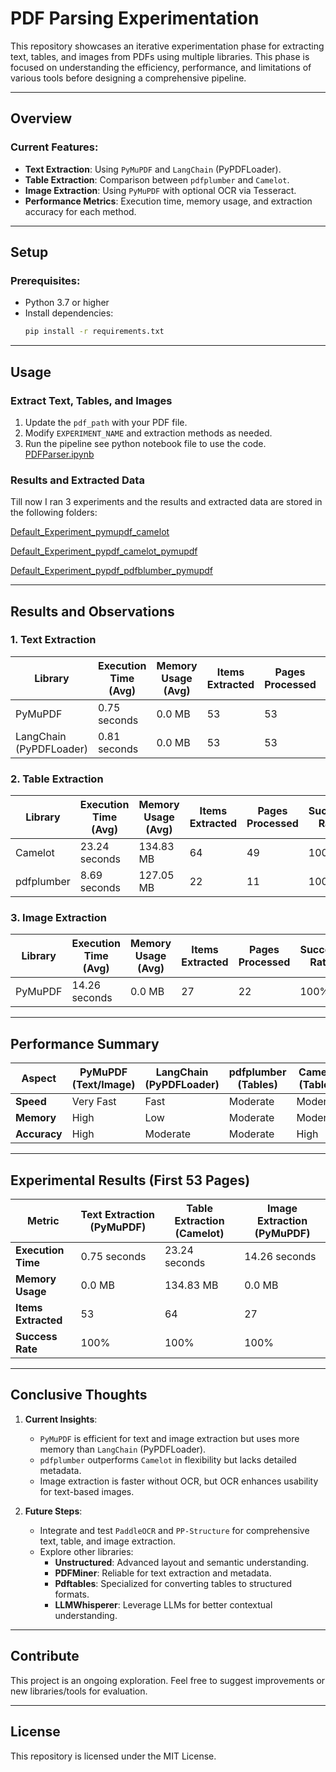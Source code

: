 # PDF Parsing Experimentation

This repository showcases an iterative experimentation phase for extracting text, tables, and images from PDFs using multiple libraries. This phase is focused on understanding the efficiency, performance, and limitations of various tools before designing a comprehensive pipeline.

---

## Overview

### Current Features:
- **Text Extraction**: Using `PyMuPDF` and `LangChain` (PyPDFLoader).
- **Table Extraction**: Comparison between `pdfplumber` and `Camelot`.
- **Image Extraction**: Using `PyMuPDF` with optional OCR via Tesseract.
- **Performance Metrics**: Execution time, memory usage, and extraction accuracy for each method.

---

## Setup

### Prerequisites:
- Python 3.7 or higher
- Install dependencies:
  ```bash
  pip install -r requirements.txt
  ```

---

## Usage

### Extract Text, Tables, and Images

1. Update the `pdf_path` with your PDF file.
2. Modify `EXPERIMENT_NAME` and extraction methods as needed.
3. Run the pipeline see python notebook file to use the code.
   [PDFParser.ipynb](PDFParser.ipynb)

### Results and Extracted Data
Till now I ran 3 experiments and the results and extracted data are stored in the following folders:

[Default_Experiment_pymupdf_camelot](Default_Experiment_pymupdf_camelot)

[Default_Experiment_pypdf_camelot_pymupdf](Default_Experiment_pypdf_camelot_pymupdf)

[Default_Experiment_pypdf_pdfblumber_pymupdf](Default_Experiment_pypdf_pdfblumber_pymupdf)

---

## Results and Observations

### **1. Text Extraction**
| Library                 | Execution Time (Avg) | Memory Usage (Avg) | Items Extracted | Pages Processed | Success Rate |
| ----------------------- | -------------------- | ------------------ | --------------- | --------------- | ------------ |
| PyMuPDF                 | 0.75 seconds         | 0.0 MB             | 53              | 53              | 100%         |
| LangChain (PyPDFLoader) | 0.81 seconds         | 0.0 MB             | 53              | 53              | 100%         |

### **2. Table Extraction**
| Library    | Execution Time (Avg) | Memory Usage (Avg) | Items Extracted | Pages Processed | Success Rate |
| ---------- | -------------------- | ------------------ | --------------- | --------------- | ------------ |
| Camelot    | 23.24 seconds        | 134.83 MB          | 64              | 49              | 100%         |
| pdfplumber | 8.69 seconds         | 127.05 MB          | 22              | 11              | 100%         |

### **3. Image Extraction**
| Library | Execution Time (Avg) | Memory Usage (Avg) | Items Extracted | Pages Processed | Success Rate |
| ------- | -------------------- | ------------------ | --------------- | --------------- | ------------ |
| PyMuPDF | 14.26 seconds        | 0.0 MB             | 27              | 22              | 100%         |

---

## Performance Summary

| Aspect       | PyMuPDF (Text/Image) | LangChain (PyPDFLoader) | pdfplumber (Tables) | Camelot (Tables) |
| ------------ | -------------------- | ----------------------- | ------------------- | ---------------- |
| **Speed**    | Very Fast            | Fast                    | Moderate            | Moderate         |
| **Memory**   | High                 | Low                     | Moderate            | Moderate         |
| **Accuracy** | High                 | Moderate                | Moderate            | High             |

---

## Experimental Results (First 53 Pages)

| Metric              | Text Extraction (PyMuPDF) | Table Extraction (Camelot) | Image Extraction (PyMuPDF) |
| ------------------- | ------------------------- | -------------------------- | -------------------------- |
| **Execution Time**  | 0.75 seconds              | 23.24 seconds              | 14.26 seconds              |
| **Memory Usage**    | 0.0 MB                    | 134.83 MB                  | 0.0 MB                     |
| **Items Extracted** | 53                        | 64                         | 27                         |
| **Success Rate**    | 100%                      | 100%                       | 100%                       |

---

## Conclusive Thoughts
1. **Current Insights**:
   - `PyMuPDF` is efficient for text and image extraction but uses more memory than `LangChain` (PyPDFLoader).
   - `pdfplumber` outperforms `Camelot` in flexibility but lacks detailed metadata.
   - Image extraction is faster without OCR, but OCR enhances usability for text-based images.

2. **Future Steps**:
   - Integrate and test `PaddleOCR` and `PP-Structure` for comprehensive text, table, and image extraction.
   - Explore other libraries:
     - **Unstructured**: Advanced layout and semantic understanding.
     - **PDFMiner**: Reliable for text extraction and metadata.
     - **Pdftables**: Specialized for converting tables to structured formats.
     - **LLMWhisperer**: Leverage LLMs for better contextual understanding.

---

## Contribute

This project is an ongoing exploration. Feel free to suggest improvements or new libraries/tools for evaluation.

---

## License

This repository is licensed under the MIT License.